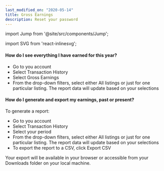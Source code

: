 ```yaml
---
last_modified_on: "2020-05-14"
title: Gross Earnings
description: Reset your password
---
```


import Jump from '@site/src/components/Jump';

import SVG from 'react-inlinesvg';

#### How do I see everything I have earned for this year?

* Go to you account
* Select Transaction History
* Select Gross Earnings
* From the drop-down filters, select either All listings or just for one particular listing. The report data will update based on your selections


#### How do I generate and export my earnings, past or present?

To generate a report:

* Go to you account
* Select Transaction History
* Select your period
* From the drop-down filters, select either All listings or just for one particular listing. The report data will update based on your selections
* To export the report to a CSV, click Export CSV

Your export will be available in your browser or accessible from your Downloads folder on your local machine.



[docs.strategies#daemon]: /docs/setup/deployment/strategies/#daemon
[docs.strategies#sidecar]: /docs/setup/deployment/strategies/#sidecar
[urls.rust]: https://www.rust-lang.org/
[urls.vector_performance]: https://shiftm.com/#performance


[docs.installation]: /docs/setup/installation/
[docs.process-management#flags]: /docs/administration/process-management/#flags
[docs.process-management#starting]: /docs/administration/process-management/#starting
[docs.reference.env-vars]: /docs/reference/env-vars/
[docs.reference.templating]: /docs/reference/templating/
[docs.reference]: /docs/reference/
[urls.globbing]: https://en.wikipedia.org/wiki/Glob_(programming)
[urls.strptime_specifiers]: https://docs.rs/chrono/0.4.11/chrono/format/strftime/index.html#specifiers
[urls.toml]: https://github.com/toml-lang/toml
